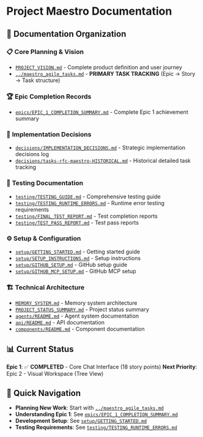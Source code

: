 # Project Maestro Documentation

## 📁 Documentation Organization

### 📋 **Core Planning & Vision**
- [`PROJECT_VISION.md`](PROJECT_VISION.md) - Complete product definition and user journey
- [`../maestro_agile_tasks.md`](../maestro_agile_tasks.md) - **PRIMARY TASK TRACKING** (Epic → Story → Task structure)

### 🏆 **Epic Completion Records**
- [`epics/EPIC_1_COMPLETION_SUMMARY.md`](epics/EPIC_1_COMPLETION_SUMMARY.md) - Complete Epic 1 achievement summary

### 🧠 **Implementation Decisions**
- [`decisions/IMPLEMENTATION_DECISIONS.md`](decisions/IMPLEMENTATION_DECISIONS.md) - Strategic implementation decisions log
- [`decisions/tasks-rfc-maestro-HISTORICAL.md`](decisions/tasks-rfc-maestro-HISTORICAL.md) - Historical detailed task tracking

### 🧪 **Testing Documentation**
- [`testing/TESTING_GUIDE.md`](testing/TESTING_GUIDE.md) - Comprehensive testing guide
- [`testing/TESTING_RUNTIME_ERRORS.md`](testing/TESTING_RUNTIME_ERRORS.md) - Runtime error testing requirements
- [`testing/FINAL_TEST_REPORT.md`](testing/FINAL_TEST_REPORT.md) - Test completion reports
- [`testing/TEST_PASS_REPORT.md`](testing/TEST_PASS_REPORT.md) - Test pass reports

### ⚙️ **Setup & Configuration**
- [`setup/GETTING_STARTED.md`](setup/GETTING_STARTED.md) - Getting started guide
- [`setup/SETUP_INSTRUCTIONS.md`](setup/SETUP_INSTRUCTIONS.md) - Setup instructions
- [`setup/GITHUB_SETUP.md`](setup/GITHUB_SETUP.md) - GitHub setup guide
- [`setup/GITHUB_MCP_SETUP.md`](setup/GITHUB_MCP_SETUP.md) - GitHub MCP setup

### 🏗️ **Technical Architecture**
- [`MEMORY_SYSTEM.md`](MEMORY_SYSTEM.md) - Memory system architecture
- [`PROJECT_STATUS_SUMMARY.md`](PROJECT_STATUS_SUMMARY.md) - Project status summary
- [`agents/README.md`](agents/README.md) - Agent system documentation
- [`api/README.md`](api/README.md) - API documentation
- [`components/README.md`](components/README.md) - Component documentation

## 📊 **Current Status**

**Epic 1**: ✅ **COMPLETED** - Core Chat Interface (18 story points)
**Next Priority**: Epic 2 - Visual Workspace (Tree View)

## 🎯 **Quick Navigation**

- **Planning New Work**: Start with [`../maestro_agile_tasks.md`](../maestro_agile_tasks.md)
- **Understanding Epic 1**: See [`epics/EPIC_1_COMPLETION_SUMMARY.md`](epics/EPIC_1_COMPLETION_SUMMARY.md)
- **Development Setup**: See [`setup/GETTING_STARTED.md`](setup/GETTING_STARTED.md)
- **Testing Requirements**: See [`testing/TESTING_RUNTIME_ERRORS.md`](testing/TESTING_RUNTIME_ERRORS.md)